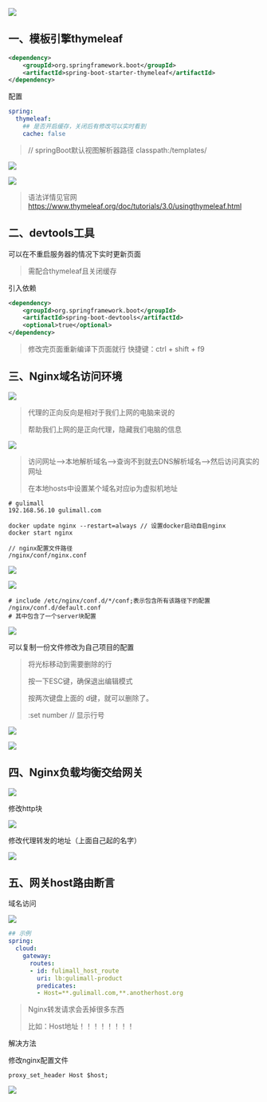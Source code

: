 ![](https://raw.githubusercontent.com/Super-YYQ/PicGoPicture/main/PicGo/20201109161920.png)

## 一、模板引擎thymeleaf

```xml
<dependency>
    <groupId>org.springframework.boot</groupId>
    <artifactId>spring-boot-starter-thymeleaf</artifactId>
</dependency>
```

配置

```yml
spring:
  thymeleaf:
    ## 是否开启缓存，关闭后有修改可以实时看到
    cache: false
```

>  // springBoot默认视图解析器路径   classpath:/templates/

![](https://raw.githubusercontent.com/Super-YYQ/PicGoPicture/main/PicGo/20201109162910.png)

![](https://raw.githubusercontent.com/Super-YYQ/PicGoPicture/main/PicGo/20201109163004.png)

> 语法详情见官网  https://www.thymeleaf.org/doc/tutorials/3.0/usingthymeleaf.html

## 二、devtools工具

可以在不重启服务器的情况下实时更新页面

> 需配合thymeleaf且关闭缓存

引入依赖

```xml
<dependency>
    <groupId>org.springframework.boot</groupId>
    <artifactId>spring-boot-devtools</artifactId>
    <optional>true</optional>
</dependency>
```

> 修改完页面重新编译下页面就行 快捷键：ctrl + shift + f9

## 三、Nginx域名访问环境

![](https://raw.githubusercontent.com/Super-YYQ/PicGoPicture/main/PicGo/20201109165407.png)

> 代理的正向反向是相对于我们上网的电脑来说的
>
> 帮助我们上网的是正向代理，隐藏我们电脑的信息

![](https://raw.githubusercontent.com/Super-YYQ/PicGoPicture/main/PicGo/20201109165505.png)

> 访问网址-->本地解析域名-->查询不到就去DNS解析域名-->然后访问真实的网址
>
> 在本地hosts中设置某个域名对应ip为虚拟机地址

```
# gulimall
192.168.56.10 gulimall.com
```

```shell
docker update nginx --restart=always // 设置docker启动自启nginx
docker start nginx

// nginx配置文件路径
/nginx/conf/nginx.conf
```
![](https://raw.githubusercontent.com/Super-YYQ/PicGoPicture/main/PicGo/20201109171003.png)

![](https://raw.githubusercontent.com/Super-YYQ/PicGoPicture/main/PicGo/20201109171122.png)

```shell
# include /etc/nginx/conf.d/*/conf;表示包含所有该路径下的配置
/nginx/conf.d/default.conf
# 其中包含了一个server块配置
```

![](https://raw.githubusercontent.com/Super-YYQ/PicGoPicture/main/PicGo/20201109171330.png)

可以复制一份文件修改为自己项目的配置

> 将光标移动到需要删除的行
>
> 按一下ESC键，确保退出编辑模式
>
> 按两次键盘上面的 d键，就可以删除了。
>
> :set number // 显示行号

![](https://raw.githubusercontent.com/Super-YYQ/PicGoPicture/main/PicGo/20201109171907.png)

![](https://raw.githubusercontent.com/Super-YYQ/PicGoPicture/main/PicGo/20201109170553.png)

## 四、Nginx负载均衡交给网关

![](https://raw.githubusercontent.com/Super-YYQ/PicGoPicture/main/PicGo/20201109172152.png)

修改http块

![](https://raw.githubusercontent.com/Super-YYQ/PicGoPicture/main/PicGo/20201109172416.png)

修改代理转发的地址（上面自己起的名字）

![](https://raw.githubusercontent.com/Super-YYQ/PicGoPicture/main/PicGo/20201109172446.png)

## 五、网关host路由断言

域名访问

![](https://raw.githubusercontent.com/Super-YYQ/PicGoPicture/main/PicGo/20201109174047.png)

```yml
## 示例
spring:
  cloud:
    gateway:
      routes:
      - id: fulimall_host_route
        uri: lb:gulimall-product
        predicates:
        - Host=**.gulimall.com,**.anotherhost.org
```

> Nginx转发请求会丢掉很多东西
>
> 比如：Host地址！！！！！！！！

解决方法

修改nginx配置文件

```shell
proxy_set_header Host $host;
```

![](https://raw.githubusercontent.com/Super-YYQ/PicGoPicture/main/PicGo/20201109173441.png)